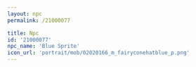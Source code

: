 ```yaml
---
layout: npc
permalink: /21000077

title: Npc
id: '21000077'
npc_name: 'Blue Sprite'
icon_url: 'portrait/mob/02020166_m_fairyconehatblue_p.png'
---
```

